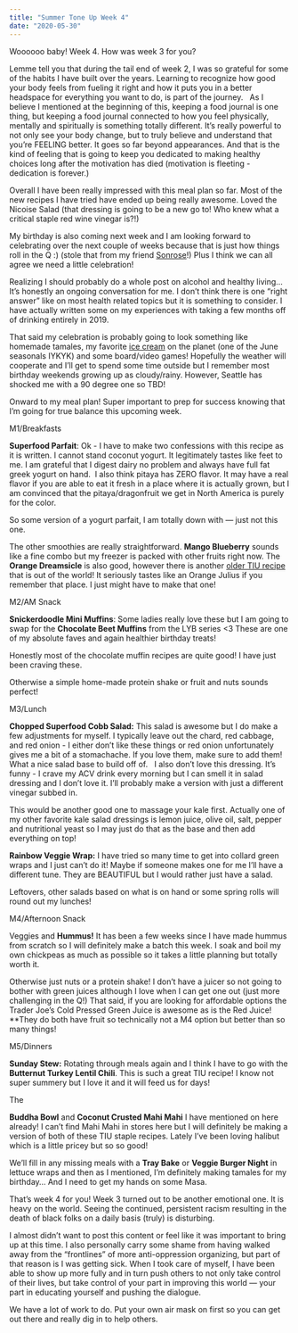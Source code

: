 ```yaml
---
title: "Summer Tone Up Week 4"
date: "2020-05-30"
---
```


Woooooo baby! Week 4. How was week 3 for you?

Lemme tell you that during the tail end of week 2, I was so grateful for some of the habits I have built over the years. Learning to recognize how good your body feels from fueling it right and how it puts you in a better headspace for everything you want to do, is part of the journey.   As I believe I mentioned at the beginning of this, keeping a food journal is one thing, but keeping a food journal connected to how you feel physically, mentally and spiritually is something totally different. It’s really powerful to not only see your body change, but to truly believe and understand that you’re FEELING better. It goes so far beyond appearances. And that is the kind of feeling that is going to keep you dedicated to making healthy choices long after the motivation has died (motivation is fleeting - dedication is forever.) 

Overall I have been really impressed with this meal plan so far. Most of the new recipes I have tried have ended up being really awesome. Loved the Nicoise Salad (that dressing is going to be a new go to! Who knew what a critical staple red wine vinegar is?!) 

My birthday is also coming next week and I am looking forward to celebrating over the next couple of weeks because that is just how things roll in the Q :) (stole that from my friend [Sonrose](https://www.instagram.com/sweatwithson/?hl=en)!) Plus I think we can all agree we need a little celebration!

Realizing I should probably do a whole post on alcohol and healthy living… It’s honestly an ongoing conversation for me. I don’t think there is one “right answer” like on most health related topics but it is something to consider. I have actually written some on my experiences with taking a few months off of drinking entirely in 2019.

That said my celebration is probably going to look something like homemade tamales, my favorite [ice cream](https://frankieandjos.com/) on the planet (one of the June seasonals IYKYK) and some board/video games! Hopefully the weather will cooperate and I’ll get to spend some time outside but I remember most birthday weekends growing up as cloudy/rainy. However, Seattle has shocked me with a 90 degree one so TBD! 

Onward to my meal plan! Super important to prep for success knowing that I’m going for true balance this upcoming week.

M1/Breakfasts

**Superfood Parfait**: Ok - I have to make two confessions with this recipe as it is written. I cannot stand coconut yogurt. It legitimately tastes like feet to me. I am grateful that I digest dairy no problem and always have full fat greek yogurt on hand.  I also think pitaya has ZERO flavor. It may have a real flavor if you are able to eat it fresh in a place where it is actually grown, but I am convinced that the pitaya/dragonfruit we get in North America is purely for the color. 

So some version of a yogurt parfait, I am totally down with — just not this one.

The other smoothies are really straightforward. **Mango Blueberry** sounds like a fine combo but my freezer is packed with other fruits right now. The **Orange Dreamsicle** is also good, however there is another [older TIU recipe](https://www.toneitup.com/recipe/we-♥-food-friday-creamsicle-smoothie/) that is out of the world! It seriously tastes like an Orange Julius if you remember that place. I just might have to make that one! 

M2/AM Snack

**Snickerdoodle Mini Muffins**: Some ladies really love these but I am going to swap for the **Chocolate Beet Muffins** from the LYB series <3 These are one of my absolute faves and again healthier birthday treats!

Honestly most of the chocolate muffin recipes are quite good! I have just been craving these.

Otherwise a simple home-made protein shake or fruit and nuts sounds perfect!

M3/Lunch


**Chopped Superfood Cobb Salad:** This salad is awesome but I do make a few adjustments for myself. I typically leave out the chard, red cabbage, and red onion - I either don’t like these things or red onion unfortunately gives me a bit of a stomachache. If you love them, make sure to add them! What a nice salad base to build off of.   I also don’t love this dressing. It’s funny - I crave my ACV drink every morning but I can smell it in salad dressing and I don’t love it. I’ll probably make a version with just a different vinegar subbed in.

This would be another good one to massage your kale first. Actually one of my other favorite kale salad dressings is lemon juice, olive oil, salt, pepper and nutritional yeast so I may just do that as the base and then add everything on top! 

**Rainbow Veggie Wrap:** I have tried so many time to get into collard green wraps and I just can’t do it! Maybe if someone makes one for me I’ll have a different tune. They are BEAUTIFUL but I would rather just have a salad.

Leftovers, other salads based on what is on hand or some spring rolls will round out my lunches!

M4/Afternoon Snack

Veggies and **Hummus!** It has been a few weeks since I have made hummus from scratch so I will definitely make a batch this week. I soak and boil my own chickpeas as much as possible so it takes a little planning but totally worth it. 

Otherwise just nuts or a protein shake! I don’t have a juicer so not going to bother with green juices although I love when I can get one out (just more challenging in the Q!) That said, if you are looking for affordable options the Trader Joe’s Cold Pressed Green Juice is awesome as is the Red Juice! **They do both have fruit so technically not a M4 option but better than so many things!

M5/Dinners 

**Sunday Stew:** Rotating through meals again and I think I have to go with the **Butternut Turkey Lentil Chili**. This is such a great TIU recipe! I know not super summery but I love it and it will feed us for days! 

The 

**Buddha Bowl** and **Coconut Crusted Mahi Mahi** I have mentioned on here already! I can’t find Mahi Mahi in stores here but I will definitely be making a version of both of these TIU staple recipes. Lately I’ve been loving halibut which is a little pricey but so so good! 

We’ll fill in any missing meals with a **Tray Bake** or **Veggie Burger Night** in lettuce wraps and then as I mentioned, I’m definitely making tamales for my birthday… And I need to get my hands on some Masa. 

That’s week 4 for you! Week 3 turned out to be another emotional one. It is heavy on the world. Seeing the continued, persistent racism resulting in the death of black folks on a daily basis (truly) is disturbing. 

I almost didn’t want to post this content or feel like it was important to bring up at this time. I also personally carry some shame from having walked away from the “frontlines” of more anti-oppression organizing, but part of that reason is I was getting sick. When I took care of myself, I have been able to show up more fully and in turn push others to not only take control of their lives, but take control of your part in improving this world — your part in educating yourself and pushing the dialogue.

We have a lot of work to do. Put your own air mask on first so you can get out there and really dig in to help others. 
